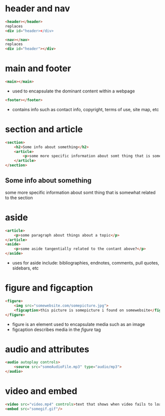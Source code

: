 # header and nav
```html
<header></header>
replaces
<div id="header></div>
```
```html
<nav></nav>
replaces
<div id="header"></div>
```
# main and footer
```html
<main></main>
```
- used to encapsulate the dominant content within a webpage
```html
<footer></footer>
```
- contains info such as contact info, copyright, terms of use, site map, etc

# section and article
```html
<section>
    <h2>Some info about something</h2>
    <article>
        <p>some more specific information about somt thing that is somewhat related to the section</p>
    </article>
</section>
```
<section>
    <h2>Some info about something</h2>
    <article>
        <p>some more specific information about somt thing that is somewhat related to the section</p>
    </article>
</section>

# aside 
```html
<article>
    <p>some paragraph about things about a topic</p>
</article>
<aside>
    <p>some aside tangentially related to the contant above?</p>
</aside>
```
- uses for aside include: bibliographies, endnotes, comments, pull quotes, sidebars, etc

# figure and figcaption
```html
<figure>
    <img src="somewebsite.com/somepicture.jpg">
    <figcaption>this picture is somepicture i found on somewebsite</figcaption>
</figure>
```
- figure is an element used to encapsulate media such as an image
- figcaption describes media in the *figure* tag

# audio and attributes
```html
<audio autoplay controls>
    <source src="someAudioFile.mp3" type="audio/mp3">
</audio>
```

# video and embed
```html
<video src="video.mp4" controls>text that shows when video fails to load</video>
<embed src="somegif.gif"/>
```
